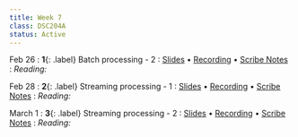 ```yaml
---
title: Week 7
class: DSC204A
status: Active
---
```


Feb 26
: **1**{: .label} Batch processing - 2
  : [Slides](assets/slides/18_batch-processing-2.pdf) &#8226; [Recording](#) &#8226; [Scribe Notes](#)
: *Reading:*

Feb 28
: **2**{: .label} Streaming processing - 1
  : [Slides](#) &#8226; [Recording](#) &#8226; [Scribe Notes](#)
: *Reading:*

March 1
: **3**{: .label} Streaming processing - 2
  : [Slides](assets/slides/17_batch-processing-1.pdf) &#8226; [Recording](https://podcast.ucsd.edu/watch/wi24/dsc204a_a00/19) &#8226; [Scribe Notes](#)
: *Reading:*
